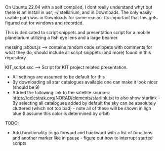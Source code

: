 On Ubuntu 22.04 with a self compiled, I dont really understand whyt but there is an install in usr, ~/.stellarium, and in Downloads. The only easily usable path was in Downloads for some reason. Its important that this gets figured out for windows and recorded.


This is dedicated to script snippets and presentation script for a mobile planetarium utilizing a fish eye lens and a large beamer. 

messing_about.js --> contains random code snippets with comments for what they do, should include all script snippets (and more) found in this repository

KIT_script.ssc --> Script for KIT project related presentation. 
- All settings are assumed to be default for this
- By downloading all star catalogues available one can make it look nicer (should be 9)
- Added the following link to the satellite sources: https://celestrak.org/NORAD/elements/starlink.txt to also show starlink - By selecting all catalogues added by default the sky can be absolutely cluttered (which not too bad) - note all of these will be shown in ligh blue (I assume this color is determined by orbit)



TODO:
- Add functionality to go forward and backward with a list of functions and another marker like in pause - figure out how to interrupt started scripts
